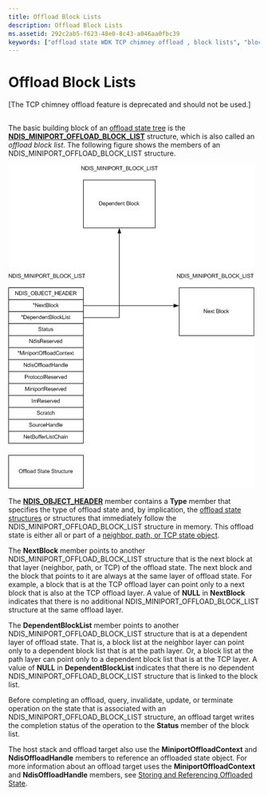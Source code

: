 ```yaml
---
title: Offload Block Lists
description: Offload Block Lists
ms.assetid: 292c2ab5-f623-48e0-8c43-a046aa0fbc39
keywords: ["offload state WDK TCP chimney offload , block lists", "block lists WDK TCP chimney offload", "NDIS_MINIPORT_OFFLOAD_BLOCK_LIST"]
---
```


# Offload Block Lists


\[The TCP chimney offload feature is deprecated and should not be used.\]

## <a href="" id="ddk-offload-block-lists-ng"></a>


The basic building block of an [offload state tree](offload-state-tree.md) is the [**NDIS\_MINIPORT\_OFFLOAD\_BLOCK\_LIST**](https://msdn.microsoft.com/library/windows/hardware/ff566469) structure, which is also called an *offload block list*. The following figure shows the members of an NDIS\_MINIPORT\_OFFLOAD\_BLOCK\_LIST structure.

![diagram illustrating the members of an ndis\-miniport\-offload\-block\-list structure](images/block-list.png)

The [**NDIS\_OBJECT\_HEADER**](https://msdn.microsoft.com/library/windows/hardware/ff566588) member contains a **Type** member that specifies the type of offload state and, by implication, the [offload state structures](offload-state-structures.md) or structures that immediately follow the NDIS\_MINIPORT\_OFFLOAD\_BLOCK\_LIST structure in memory. This offload state is either all or part of a [neighbor, path, or TCP state object](offload-state-objects.md).

The **NextBlock** member points to another NDIS\_MINIPORT\_OFFLOAD\_BLOCK\_LIST structure that is the next block at that layer (neighbor, path, or TCP) of the offload state. The next block and the block that points to it are always at the same layer of offload state. For example, a block that is at the TCP offload layer can point only to a next block that is also at the TCP offload layer. A value of **NULL** in **NextBlock** indicates that there is no additional NDIS\_MINIPORT\_OFFLOAD\_BLOCK\_LIST structure at the same offload layer.

The **DependentBlockList** member points to another NDIS\_MINIPORT\_OFFLOAD\_BLOCK\_LIST structure that is at a dependent layer of offload state. That is, a block list at the neighbor layer can point only to a dependent block list that is at the path layer. Or, a block list at the path layer can point only to a dependent block list that is at the TCP layer. A value of **NULL** in **DependentBlockList** indicates that there is no dependent NDIS\_MINIPORT\_OFFLOAD\_BLOCK\_LIST structure that is linked to the block list.

Before completing an offload, query, invalidate, update, or terminate operation on the state that is associated with an NDIS\_MINIPORT\_OFFLOAD\_BLOCK\_LIST structure, an offload target writes the completion status of the operation to the **Status** member of the block list.

The host stack and offload target also use the **MiniportOffloadContext** and **NdisOffloadHandle** members to reference an offloaded state object. For more information about an offload target uses the **MiniportOffloadContext** and **NdisOffloadHandle** members, see [Storing and Referencing Offloaded State](storing-and-referencing-offloaded-state.md).

 

 





